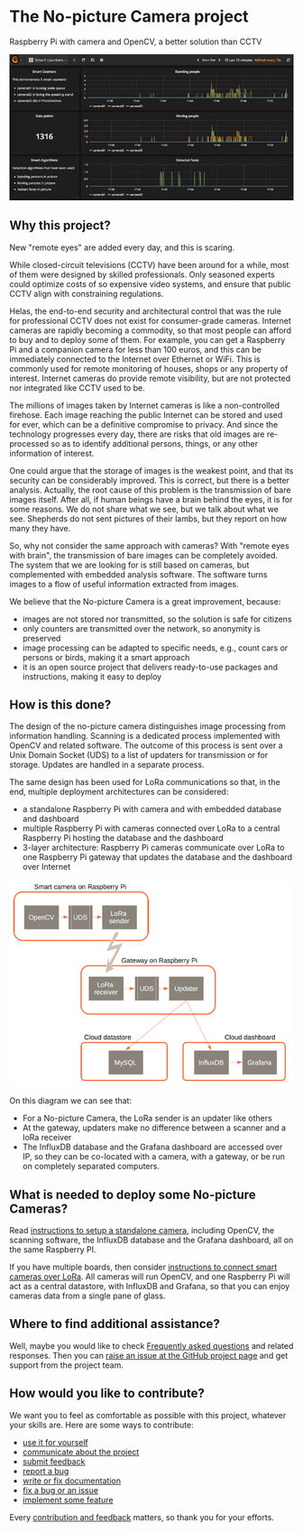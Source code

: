 # The No-picture Camera project

Raspberry Pi with camera and OpenCV, a better solution than CCTV

![smart-video-counter](docs/media/smart-video-counter.png)

## Why this project?

New "remote eyes" are added every day, and this is scaring.

While closed-circuit televisions (CCTV) have been around for a while, most of them were designed by skilled professionals. Only seasoned experts could optimize costs of so expensive video systems, and ensure that public CCTV align with constraining regulations.

Helas, the end-to-end security and architectural control that was the rule for professional CCTV does not exist for consumer-grade cameras. Internet cameras are rapidly becoming a commodity, so that most people can afford to buy and to deploy some of them. For example, you can get a Raspberry Pi and a companion camera for less than 100 euros, and this can be immediately connected to the Internet over Ethernet or WiFi. This is commonly used for remote monitoring of houses, shops or any property of interest. Internet cameras do provide remote visibility, but are not protected nor integrated like CCTV used to be.

The millions of images taken by Internet cameras is like a non-controlled firehose. Each image reaching the public Internet can be stored and used for ever, which can be a definitive compromise to privacy. And since the technology progresses every day, there are risks that old images are re-processed so as to identify additional persons, things, or any other information of interest.

One could argue that the storage of images is the weakest point, and that its security can be considerably improved. This is correct, but there is a better analysis. Actually, the root cause of this problem is the transmission of bare images itself. After all, if human beings have a brain behind the eyes, it is for some reasons. We do not share what we see, but we talk about what we see. Shepherds do not sent pictures of their lambs, but they report on how many they have.

So, why not consider the same approach with cameras? With "remote eyes with brain", the transmission of bare images can be completely avoided.
The system that we are looking for is still based on cameras, but complemented with embedded analysis software. The software turns images to a flow of useful information extracted from images.

We believe that the No-picture Camera is a great improvement, because:
* images are not stored nor transmitted, so the solution is safe for citizens
* only counters are transmitted over the network, so anonymity is preserved
* image processing can be adapted to specific needs, e.g., count cars or persons or birds, making it a smart approach
* it is an open source project that delivers ready-to-use packages and instructions, making it easy to deploy


## How is this done?

The design of the no-picture camera distinguishes image processing from information handling. Scanning is a dedicated process implemented with OpenCV and related software. The outcome of this process is sent over a Unix Domain Socket (UDS) to a list of updaters for transmission or for storage. Updates are handled in a separate process.

The same design has been used for LoRa communications so that, in the end, multiple deployment architectures can be considered:
* a standalone Raspberry Pi with camera and with embedded database and dashboard
* multiple Raspberry Pi with cameras connected over LoRa to a central Raspberry Pi hosting the database and the dashboard
* 3-layer architecture: Raspberry Pi cameras communicate over LoRa to one Raspberry Pi gateway that updates the database and the dashboard over Internet

![cloud architecture](docs/media/architecture.cloud.png)

On this diagram we can see that:

* For a No-picture Camera, the LoRa sender is an updater like others
* At the gateway, updaters make no difference between a scanner and a loRa receiver
* The InfluxDB database and the Grafana dashboard are accessed over IP, so they can be co-located with a camera, with a gateway, or be run on completely separated computers.

## What is needed to deploy some No-picture Cameras?

Read [instructions to setup a standalone camera](docs/setup.standalone.md), including OpenCV, the scanning software, the InfluxDB database and the Grafana dashboard, all on the same Raspberry PI.

If you have multiple boards, then consider [instructions to connect smart cameras over LoRa](docs/setup.lora.md). All cameras will run OpenCV, and one Raspberry Pi will act as a central datastore, with InfluxDB and Grafana, so that you can enjoy cameras data from a single pane of glass.

## Where to find additional assistance?

Well, maybe you would like to check [Frequently asked questions](docs/questions.md) and related responses.
Then you can [raise an issue at the GitHub project page](https://github.com/bernard357/smart-video-counter/issues) and get support from the project team.

## How would you like to contribute?

We want you to feel as comfortable as possible with this project, whatever your skills are.
Here are some ways to contribute:

* [use it for yourself](docs/contributing.md)
* [communicate about the project](docs/contributing.md)
* [submit feedback](docs/contributing.md)
* [report a bug](docs/contributing.md)
* [write or fix documentation](docs/contriuting.md)
* [fix a bug or an issue](docs/contributing.md)
* [implement some feature](docs/contributing.md)

Every [contribution and feedback](docs/contributing.md) matters, so thank you for your efforts.



